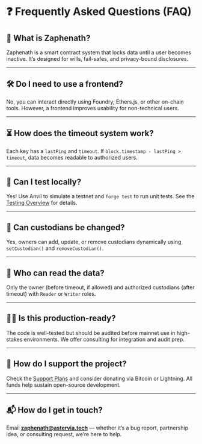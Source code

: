 # ❓ Frequently Asked Questions (FAQ)

## 🧩 What is Zaphenath?

Zaphenath is a smart contract system that locks data until a user becomes inactive. It’s designed for wills, fail-safes, and privacy-bound disclosures.

---

## 🛠 Do I need to use a frontend?

No, you can interact directly using Foundry, Ethers.js, or other on-chain tools. However, a frontend improves usability for non-technical users.

---

## ⏳ How does the timeout system work?

Each key has a `lastPing` and `timeout`. If `block.timestamp - lastPing > timeout`, data becomes readable to authorized users.

---

## 🧪 Can I test locally?

Yes! Use Anvil to simulate a testnet and `forge test` to run unit tests. See the [Testing Overview](../testing/overview.md) for details.

---

## 🔁 Can custodians be changed?

Yes, owners can add, update, or remove custodians dynamically using `setCustodian()` and `removeCustodian()`.

---

## 🔐 Who can read the data?

Only the owner (before timeout, if allowed) and authorized custodians (after timeout) with `Reader` or `Writer` roles.

---

## 🧑‍💻 Is this production-ready?

The code is well-tested but should be audited before mainnet use in high-stakes environments. We offer consulting for integration and audit prep.

---

## 💸 How do I support the project?

Check the [Support Plans](plans.md) and consider donating via Bitcoin or Lightning. All funds help sustain open-source development.

---

## 📬 How do I get in touch?

Email **[zaphenath@astervia.tech](mailto:zaphenath@astervia.tech)** — whether it’s a bug report, partnership idea, or consulting request, we’re here to help.
